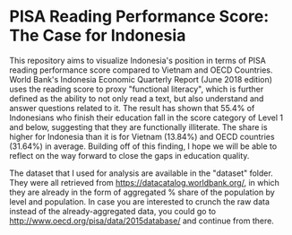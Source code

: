 # PISA Reading Performance Score: The Case for Indonesia
This repository aims to visualize Indonesia's position in terms of PISA reading performance score compared to Vietnam and OECD Countries.
World Bank's Indonesia Economic Quarterly Report (June 2018 edition) uses the reading score to proxy "functional literacy", which is further defined as the ability to not only read a text, but also understand and  answer questions related to it. The result has shown that 55.4% of Indonesians who finish their education fall in the score category of Level 1 and below, suggesting that they are functionally illiterate. The share is higher for Indonesia than it is for Vietnam (13.84%) and OECD countries (31.64%) in average. Building off of this finding, I hope we will be able to reflect on the way forward to close the gaps in education quality.

The dataset that I used for analysis are available in the "dataset" folder. They were all retrieved from https://datacatalog.worldbank.org/, in which they are already in the form of aggregated % share of the population by level and population. In case you are interested to crunch the raw data instead of the already-aggregated data, you could go to http://www.oecd.org/pisa/data/2015database/ and continue from there.






